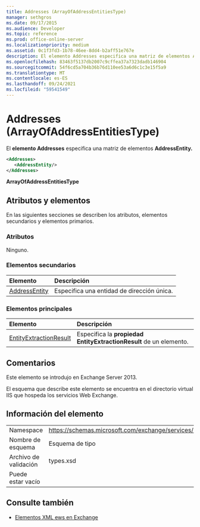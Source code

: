 ```yaml
---
title: Addresses (ArrayOfAddressEntitiesType)
manager: sethgros
ms.date: 09/17/2015
ms.audience: Developer
ms.topic: reference
ms.prod: office-online-server
ms.localizationpriority: medium
ms.assetid: 0c1f3fd3-1b78-46ee-8dd4-b2aff51e767e
description: El elemento Addresses especifica una matriz de elementos AddressEntity.
ms.openlocfilehash: 83463f5137db2007c9cffea37a7323dadb146904
ms.sourcegitcommit: 54f6cd5a704b36b76d110ee53a6d6c1c3e15f5a9
ms.translationtype: MT
ms.contentlocale: es-ES
ms.lasthandoff: 09/24/2021
ms.locfileid: "59541549"
---
```

# <a name="addresses-arrayofaddressentitiestype"></a>Addresses (ArrayOfAddressEntitiesType)

El **elemento Addresses** especifica una matriz de elementos **AddressEntity.** 
  
```XML
<Addresses>
   <AddressEntity/>
</Addresses>
```

 **ArrayOfAddressEntitiesType**
## <a name="attributes-and-elements"></a>Atributos y elementos

En las siguientes secciones se describen los atributos, elementos secundarios y elementos primarios.
  
### <a name="attributes"></a>Atributos

Ninguno.
  
### <a name="child-elements"></a>Elementos secundarios

|**Elemento**|**Descripción**|
|:-----|:-----|
|[AddressEntity](addressentity.md) <br/> |Especifica una entidad de dirección única.  <br/> |
   
### <a name="parent-elements"></a>Elementos principales

|**Elemento**|**Descripción**|
|:-----|:-----|
|[EntityExtractionResult](entityextractionresult.md) <br/> |Especifica la **propiedad EntityExtractionResult** de un elemento.  <br/> |
   
## <a name="remarks"></a>Comentarios

Este elemento se introdujo en Exchange Server 2013.
  
El esquema que describe este elemento se encuentra en el directorio virtual IIS que hospeda los servicios Web Exchange.
  
## <a name="element-information"></a>Información del elemento

|||
|:-----|:-----|
|Namespace  <br/> |https://schemas.microsoft.com/exchange/services/2006/types  <br/> |
|Nombre de esquema  <br/> |Esquema de tipo  <br/> |
|Archivo de validación  <br/> |types.xsd  <br/> |
|Puede estar vacío  <br/> ||
   
## <a name="see-also"></a>Consulte también

- [Elementos XML ews en Exchange](ews-xml-elements-in-exchange.md)

